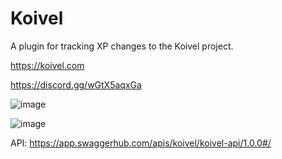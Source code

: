 # Koivel
A plugin for tracking XP changes to the Koivel project.

https://koivel.com

https://discord.gg/wGtX5aqxGa

![image](https://user-images.githubusercontent.com/105302579/167975436-f3b52934-bfbb-4f9b-aeb3-873bcb93d1ef.png)

![image](https://user-images.githubusercontent.com/105302579/167972842-302a4e46-3a24-4b73-a91e-cc37e33c8d21.png)



API:
https://app.swaggerhub.com/apis/koivel/koivel-api/1.0.0#/
